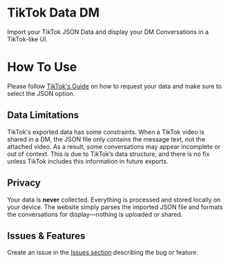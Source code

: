 # TikTok Data DM

Import your TikTok JSON Data and display your DM Conversations in a TikTok-like UI.


# How To Use

Please follow [TikTok's Guide](https://support.tiktok.com/en/account-and-privacy/personalized-ads-and-data/requesting-your-data) on how to request your data and make sure to select the JSON option.

## Data Limitations

TikTok's exported data has some constraints. When a TikTok video is shared in a DM, the JSON file only contains the message text, not the attached video. As a result, some conversations may appear incomplete or out of context. This is due to TikTok’s data structure, and there is no fix unless TikTok includes this information in future exports.

## Privacy

Your data is **never** collected. Everything is processed and stored locally on your device. The website simply parses the imported JSON file and formats the conversations for display—nothing is uploaded or shared.

## Issues & Features
Create an issue in the [Issues section](https://github.com/Tran-Steven/tiktokdata/issues) describing the bug or feature.

